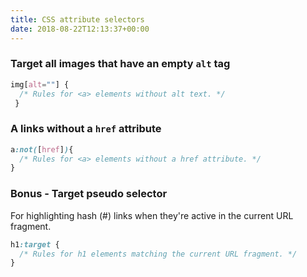 ```yaml
---
title: CSS attribute selectors
date: 2018-08-22T12:13:37+00:00
---
```

### Target all images that have an empty `alt` tag
```css
img[alt=""] {
  /* Rules for <a> elements without alt text. */
 }
```
### A links without a `href` attribute

```css
a:not([href]){
  /* Rules for <a> elements without a href attribute. */
}
```

### Bonus - Target pseudo selector

For highlighting hash (#) links when they're active in the current URL fragment.

```css
h1:target {
  /* Rules for h1 elements matching the current URL fragment. */
}
```
